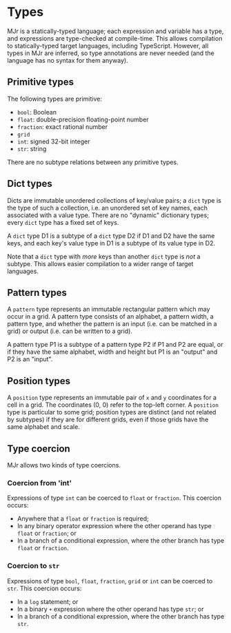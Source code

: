 # Types

MJr is a statically-typed language; each expression and variable has a type, and expressions are type-checked at compile-time. This allows compilation to statically-typed target languages, including TypeScript. However, all types in MJr are inferred, so type annotations are never needed (and the language has no syntax for them anyway).


## Primitive types

The following types are primitive:

- `bool`: Boolean
- `float`: double-precision floating-point number
- `fraction`: exact rational number
- `grid`
- `int`: signed 32-bit integer
- `str`: string

There are no subtype relations between any primitive types.


## Dict types

Dicts are immutable unordered collections of key/value pairs; a `dict` type is the type of such a collection, i.e. an unordered set of key names, each associated with a value type. There are no "dynamic" dictionary types; every `dict` type has a fixed set of keys.

A `dict` type D1 is a subtype of a `dict` type D2 if D1 and D2 have the same keys, and each key's value type in D1 is a subtype of its value type in D2.

Note that a `dict` type with *more* keys than another `dict` type is *not* a subtype. This allows easier compilation to a wider range of target languages.


## Pattern types

A `pattern` type represents an immutable rectangular pattern which may occur in a grid. A pattern type consists of an alphabet, a pattern width, a pattern type, and whether the pattern is an input (i.e. can be matched in a grid) or output (i.e. can be written to a grid).

A pattern type P1 is a subtype of a pattern type P2 if P1 and P2 are equal, or if they have the same alphabet, width and height but P1 is an "output" and P2 is an "input".


## Position types

A `position` type represents an immutable pair of `x` and `y` coordinates for a cell in a grid. The coordinates (0, 0) refer to the top-left corner. A `position` type is particular to some grid; position types are distinct (and not related by subtypes) if they are for different grids, even if those grids have the same alphabet and scale.


## Type coercion

MJr allows two kinds of type coercions.

### Coercion from 'int'

Expressions of type `int` can be coerced to `float` or `fraction`. This coercion occurs:

- Anywhere that a `float` or `fraction` is required;
- In any binary operator expression where the other operand has type `float` or `fraction`; or
- In a branch of a conditional expression, where the other branch has type `float` or `fraction`.

### Coercion to `str`

Expressions of type `bool`, `float`, `fraction`, `grid` or `int` can be coerced to `str`. This coercion occurs:

- In a `log` statement; or 
- In a binary `+` expression where the other operand has type `str`; or
- In a branch of a conditional expression, where the other branch has type `str`.
